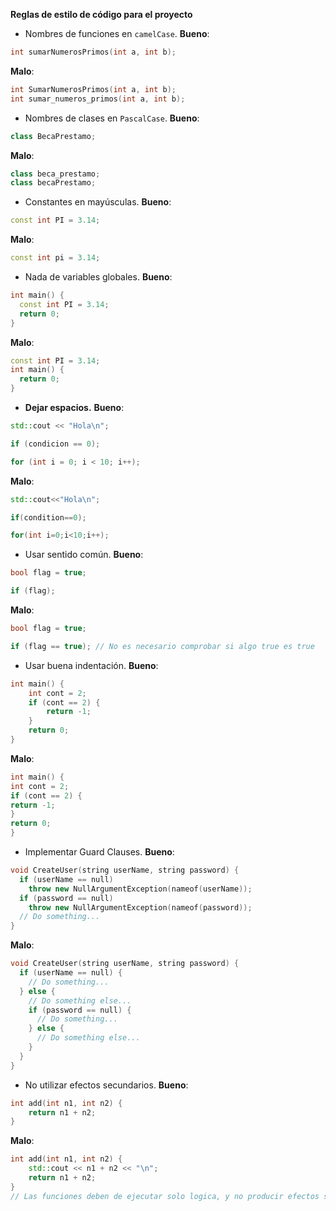 __**Reglas de estilo de código para el proyecto**__

- Nombres de funciones en `camelCase`.
**__Bueno__**:
```cpp
int sumarNumerosPrimos(int a, int b);
```
**__Malo__**:
```cpp
int SumarNumerosPrimos(int a, int b);
int sumar_numeros_primos(int a, int b);
```

- Nombres de clases en `PascalCase`.
**__Bueno__**:
```cpp
class BecaPrestamo;
```
**__Malo__**:
```cpp
class beca_prestamo;
class becaPrestamo;
```

- Constantes en mayúsculas.
**__Bueno__**:
```cpp
const int PI = 3.14; 
```
**__Malo__**:
```cpp
const int pi = 3.14;
```

- Nada de variables globales.
**__Bueno__**:
```cpp
int main() {
  const int PI = 3.14;
  return 0;
}
```
**__Malo__**:
```cpp
const int PI = 3.14;
int main() {
  return 0;
}
```

- **Dejar espacios.**
**__Bueno__**:
```cpp
std::cout << "Hola\n";

if (condicion == 0);

for (int i = 0; i < 10; i++);
```
**__Malo__**:
```cpp
std::cout<<"Hola\n";

if(condition==0);

for(int i=0;i<10;i++);
```

- Usar sentido común.
**__Bueno__**:
```cpp
bool flag = true;

if (flag);
```
**__Malo__**:
```cpp
bool flag = true;

if (flag == true); // No es necesario comprobar si algo true es true
```

- Usar buena indentación.
**__Bueno__**:
```cpp
int main() {
    int cont = 2;
    if (cont == 2) {
        return -1;
    }
    return 0;
}
```
**__Malo__**:
```cpp
int main() {
int cont = 2;
if (cont == 2) {
return -1;
}
return 0;
}
```

- Implementar Guard Clauses.
**__Bueno__**:
```cpp
void CreateUser(string userName, string password) {
  if (userName == null)
    throw new NullArgumentException(nameof(userName));
  if (password == null)
    throw new NullArgumentException(nameof(password));
  // Do something...
}
```
**__Malo__**:
```cpp
void CreateUser(string userName, string password) {
  if (userName == null) {
    // Do something...
  } else {
    // Do something else...
    if (password == null) {
      // Do something...
    } else {
      // Do something else...
    }
  }
}
```

- No utilizar efectos secundarios.
**__Bueno__**:
```cpp
int add(int n1, int n2) {
    return n1 + n2;
}
```
**__Malo__**:
```cpp
int add(int n1, int n2) {
    std::cout << n1 + n2 << "\n";
    return n1 + n2;
}
// Las funciones deben de ejecutar solo logica, y no producir efectos secundarios como salida a la pantalla
```
